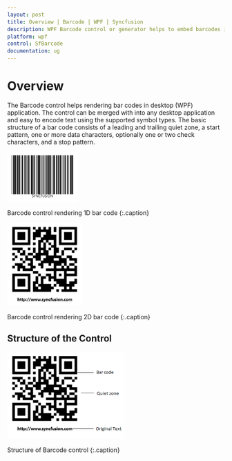```yaml
---
layout: post
title: Overview | Barcode | WPF | Syncfusion
description: WPF Barcode control or generator helps to embed barcodes into your .NET application. It is fully customizable and supports all barcode formats.
platform: wpf
control: SfBarcode
documentation: ug
---
```


# Overview

The Barcode control helps rendering bar codes in desktop (WPF) application. The control can be merged with into any desktop application and easy to encode text using the supported symbol types. The basic structure of a bar code consists of a leading and trailing quiet zone, a start pattern, one or more data characters, optionally one or two check characters, and a stop pattern. 

![Overview of one dimensional Barcode](Overview_images/Overview_img1.png)

Barcode control rendering 1D bar code
{:.caption}


![Overview of two dimensional Barcode](Overview_images/Overview_img2.png)


Barcode control rendering 2D bar code
{:.caption}

## Structure of the Control

![Overview of Barcode](Overview_images/Overview_img3.png)

Structure of Barcode control
{:.caption}
